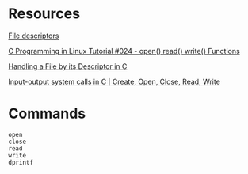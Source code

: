 # Resources

[File descriptors](https://en.wikipedia.org/wiki/File_descriptor)

[C Programming in Linux Tutorial #024 - open() read() write() Functions](https://www.youtube.com/watch?v=e-srF6c3TJ8)

[Handling a File by its Descriptor in C](https://www.codequoi.com/en/handling-a-file-by-its-descriptor-in-c)

[Input-output system calls in C | Create, Open, Close, Read, Write](https://www.geeksforgeeks.org/input-output-system-calls-c-create-open-close-read-write)

# Commands

    open
    close
    read
    write
    dprintf
